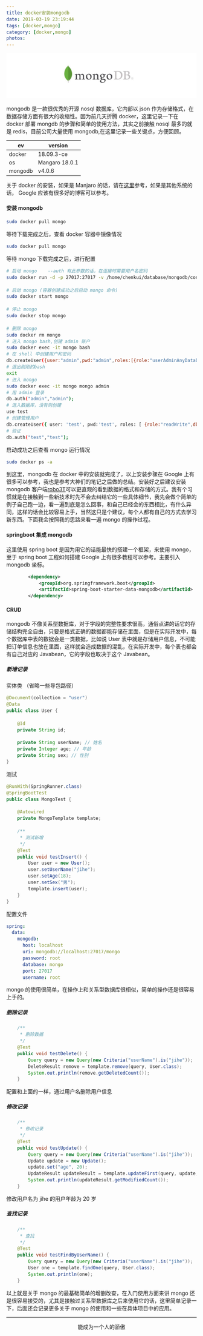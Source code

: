 ```yaml
---
title: docker安装mongodb
date: 2019-03-19 23:19:44
tags: [docker,mongo]
category: [docker,mongo]
photos:   
---
```


![](docker安装mongodb/mongo.png)

mongodb 是一款很优秀的开源 nosql 数据库，它内部以 json 作为存储格式，在数据存储方面有很大的收缩性。因为前几天折腾 docker，这里记录一下在 docker 部署 mongdb 的步骤和简单的使用方法，其实之前接触 nosql 最多的就是 redis，目前公司大量使用 mongodb,在这里记录一些关键点，方便回顾。

<!-- more -->

|    ev  |  version    |   
| ---- | ---- |  
|   docker   |  18.09.3-ce    |       
|    os  |  Mangaro 18.0.1    |       
|    mongodb  |    v4.0.6  |       

关于 docker 的安装，如果是 Manjaro 的话，请在[这里](https://fengzhu.top/2019/03/17/manjaro%E5%AE%89%E8%A3%85/#more)参考，如果是其他系统的话， Google 应该有很多好的博客可以参考。
#### 安装 mongodb

``` bash
sudo docker pull mongo
```

等待下载完成之后，查看 docker 容器中镜像情况

``` bash
sudo docker pull mongo
```
等待 mongo 下载完成之后，进行配置

``` bash
# 启动 mongo    --auth 有此参数的话，在连接时需要用户名密码
sudo docker run -d -p 27017:27017 -v /home/chenkui/database/mongodb/config:/data/configdb -v /home/chenkui/database/mongodb/data:/data/db --name mongo docker.io/mongo --auth

# 启动 mongo (容器创建成功之后启动 mongo 命令)
sudo docker start mongo

# 停止 mongo
sudo docker stop mongo

# 删除 mongo
sudo docker rm mongo
# 进入 mongo bash,创建 admin 账户
sudo docker exec -it mongo bash
# 在 shell 中创建用户和密码
db.createUser({user:"admin",pwd:"admin",roles:[{role:"userAdminAnyDatabase",db:"admin"}]});
# 退出刚刚的bash 
exit
# 进入 mongo
sudo docker exec -it mongo mongo admin
# 用 admin 登录
db.auth("admin","admin");
# 进入数据库，没有则创建
use test
# 创建管理用户
db.createUser({ user: 'test', pwd:'test', roles: [ {role:"readWrite",db:"test"}]});
# 验证
db.auth("test","test");

```

启动成功之后查看 mongo 运行情况

``` bash
sudo docker ps -a
```

到这里，mongodb 在 docker 中的安装就完成了，以上安装步骤在 Google 上有很多可以参考，我也是参考大神们的笔记之后做的总结。安装好之后建议安装 mongodb 客户端[robo3T](https://robomongo.org/)可以更直观的看到数据的格式和存储的方式。我有个习惯就是在接触到一些新技术时先不会去纠结它的一些具体细节，我先会做个简单的例子自己跑一边，看一遍到底是怎么回事，和自己已经会的东西相比，有什么异同，这样的话会比较容易上手，当然这只是个建议，每个人都有自己的方式去学习新东西。下面我会按照我的思路来看一遍 mongo 的操作过程。

#### springboot 集成 mongodb

这里使用 spring boot 是因为用它的话能最快的搭建一个框架，来使用 mongo，至于 spring boot 工程如何搭建 Google 上有很多教程可以参考。主要引入 mongodb 坐标。
``` xml
        <dependency>
            <groupId>org.springframework.boot</groupId>
            <artifactId>spring-boot-starter-data-mongodb</artifactId>
        </dependency>
```
#### CRUD

mongodb 不像关系型数据库，对于字段的完整性要求很高，通俗点讲的话它的存储结构完全自由，只要是格式正确的数据都能存储在里面，但是在实际开发中，每个数据库中表的数据会是一类数据，比如说 User 表中就是存储用户信息，不可能把订单信息也放在里面，这样就会造成数据的混乱，在实际开发中，每个表也都会有自己对应的 Javabean，它的字段也取决于这个 Javabean。

##### 新增记录

实体类 （省略一些导包路径）
``` java 
@Document(collection = "user")
@Data
public class User {

    @Id
    private String id;

    private String userName; // 姓名
    private Integer age; // 年龄
    private String sex; // 性别
}
```
测试
``` java
@RunWith(SpringRunner.class)
@SpringBootTest
public class MongoTest {

    @Autowired
    private MongoTemplate template;

    /**
     * 测试新增
     */
    @Test
    public void testInsert() {
        User user = new User();
        user.setUserName("jihe");
        user.setAge(18);
        user.setSex("男");
        template.insert(user);
    }
}
```
配置文件

``` yml
spring:
  data:
    mongodb:
      host: localhost
      uri: mongodb://localhost:27017/mongo
      password: root
      database: mongo
      port: 27017
      username: root
```
mongo 的使用很简单，在操作上和关系型数据库很相似，简单的操作还是很容易上手的。

##### 删除记录

``` java
    /**
     * 删除数据
     */
    @Test
    public void testDelete() {
        Query query = new Query(new Criteria("userName").is("jihe"));
        DeleteResult remove = template.remove(query, User.class);
        System.out.println(remove.getDeletedCount());
    }
```
配置和上面的一样，通过用户名删除用户信息

##### 修改记录

``` java
    /**
     * 修改记录
     */
    @Test
    public void testUpdate() {
        Query query = new Query(new Criteria("userName").is("jihe"));
        Update update = new Update();
        update.set("age", 20);
        UpdateResult updateResult = template.updateFirst(query, update, User.class);
        System.out.println(updateResult.getModifiedCount());
    }
```
修改用户名为 jihe 的用户年龄为 20 岁

##### 查找记录

``` java
    /**
     * 查找
     */
    @Test
    public void testFindByUserName() {
        Query query = new Query(new Criteria("userName").is("jihe"));
        User one = template.findOne(query, User.class);
        System.out.println(one);
    }
```

以上就是关于 mongo 的最基础简单的增删改查，在入门使用方面来讲 mongo 还是很容易接受的，尤其是接触过关系型数据库之后来使用它的话，这里简单记录一下，后面还会记录更多关于 mongo 的使用和一些在具体项目中的应用。

***

<center>能成为一个人的骄傲</center>
